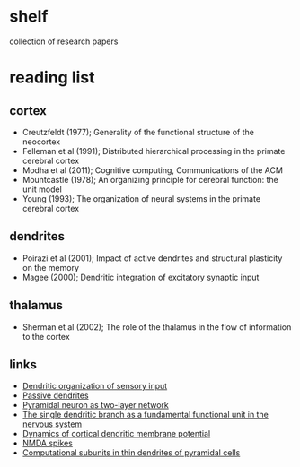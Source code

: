 # shelf
collection of research papers

# reading list

## cortex
- Creutzfeldt (1977); Generality of the functional structure of the neocortex
- Felleman et al (1991); Distributed hierarchical processing in the primate cerebral cortex
- Modha et al (2011); Cognitive computing, Communications of the ACM
- Mountcastle (1978); An organizing principle for cerebral function: the unit model
- Young (1993); The organization of neural systems in the primate cerebral cortex

## dendrites
- Poirazi et al (2001); Impact of active dendrites and structural plasticity on the memory
- Magee (2000); Dendritic integration of excitatory synaptic input

## thalamus
- Sherman et al (2002); The role of the thalamus in the flow of information to the cortex

## links
- [Dendritic organization of sensory input](https://www.nature.com/articles/nature08947)
- [Passive dendrites](https://journals.plos.org/ploscompbiol/article?id=10.1371/journal.pcbi.1002867)
- [Pyramidal neuron as two-layer network](https://www.sciencedirect.com/science/article/pii/S0896627303001491?via%3Dihub)
- [The single dendritic branch as a fundamental functional unit in the nervous system](https://www.ncbi.nlm.nih.gov/pubmed/20800473)
- [Dynamics of cortical dendritic membrane potential](https://science.sciencemag.org/content/355/6331/eaaj1497)
- [NMDA spikes](https://www.nature.com/articles/nn.3646)
- [Computational subunits in thin dendrites of pyramidal cells](https://www.nature.com/articles/nn1253)

